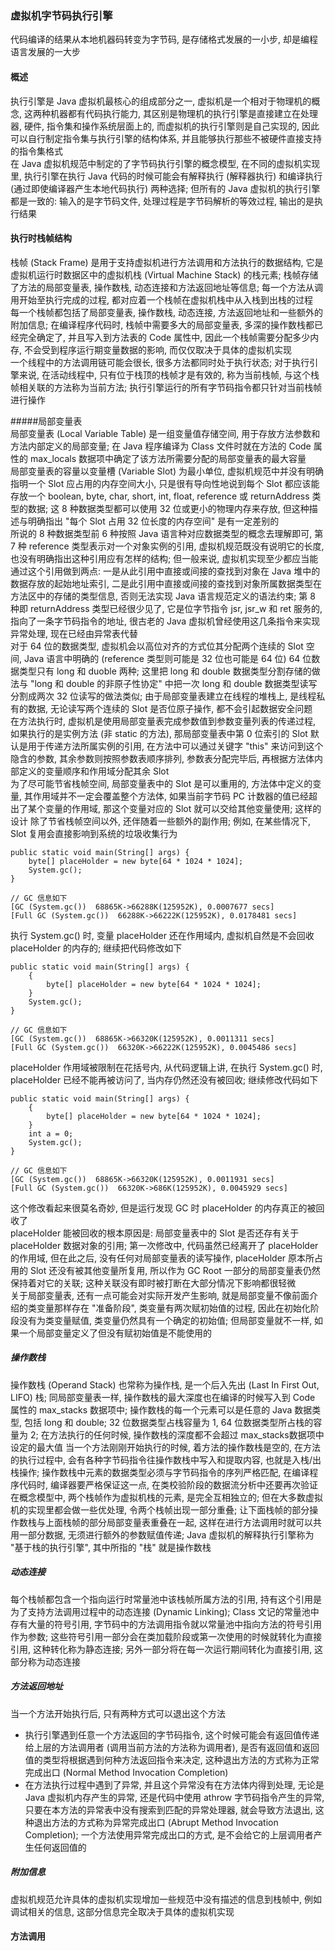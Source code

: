 ### 虚拟机字节码执行引擎
代码编译的结果从本地机器码转变为字节码, 是存储格式发展的一小步, 却是编程语言发展的一大步

#### 概述
执行引擎是 Java 虚拟机最核心的组成部分之一, 虚拟机是一个相对于物理机的概念, 这两种机器都有代码执行能力, 其区别是物理机的执行引擎是直接建立在处理器, 硬件, 指令集和操作系统层面上的, 而虚拟机的执行引擎则是自己实现的, 因此可以自行制定指令集与执行引擎的结构体系, 并且能够执行那些不被硬件直接支持的指令集格式  
在 Java 虚拟机规范中制定的了字节码执行引擎的概念模型, 在不同的虚拟机实现里, 执行引擎在执行 Java 代码的时候可能会有解释执行 (解释器执行) 和编译执行 (通过即使编译器产生本地代码执行)  两种选择; 但所有的 Java 虚拟机的执行引擎都是一致的: 输入的是字节码文件, 处理过程是字节码解析的等效过程, 输出的是执行结果

#### 执行时栈帧结构
栈帧 (Stack Frame) 是用于支持虚拟机进行方法调用和方法执行的数据结构, 它是虚拟机运行时数据区中的虚拟机栈 (Virtual Machine Stack) 的栈元素; 栈帧存储了方法的局部变量表, 操作数栈, 动态连接和方法返回地址等信息; 每一个方法从调用开始至执行完成的过程, 都对应着一个栈帧在虚拟机栈中从入栈到出栈的过程  
每一个栈帧都包括了局部变量表, 操作数栈, 动态连接, 方法返回地址和一些额外的附加信息; 在编译程序代码时, 栈帧中需要多大的局部变量表, 多深的操作数栈都已经完全确定了, 并且写入到方法表的 Code 属性中, 因此一个栈帧需要分配多少内存, 不会受到程序运行期变量数据的影响, 而仅仅取决于具体的虚拟机实现  
一个线程中的方法调用链可能会很长, 很多方法都同时处于执行状态; 对于执行引擎来说, 在活动线程中, 只有位于栈顶的栈帧才是有效的, 称为当前栈帧, 与这个栈帧相关联的方法称为当前方法; 执行引擎运行的所有字节码指令都只针对当前栈帧进行操作

#####局部变量表  
局部变量表 (Local Variable Table) 是一组变量值存储空间, 用于存放方法参数和方法内部定义的局部变量; 在 Java 程序编译为 Class 文件时就在方法的 Code 属性的 max_locals 数据项中确定了该方法所需要分配的局部变量表的最大容量  
局部变量表的容量以变量槽 (Variable Slot) 为最小单位, 虚拟机规范中并没有明确指明一个 Slot 应占用的内存空间大小, 只是很有导向性地说到每个 Slot 都应该能存放一个 boolean, byte, char, short, int, float, reference 或 returnAddress 类型的数据; 这 8 种数据类型都可以使用 32 位或更小的物理内存来存放, 但这种描述与明确指出 "每个 Slot 占用 32 位长度的内存空间" 是有一定差别的  
所说的 8 种数据类型前 6 种按照 Java 语言种对应数据类型的概念去理解即可, 第 7 种 reference 类型表示对一个对象实例的引用, 虚拟机规范既没有说明它的长度, 也没有明确指出这种引用应有怎样的结构; 但一般来说, 虚拟机实现至少都应当能通过这个引用做到两点: 一是从此引用中直接或间接的查找到对象在 Java 堆中的数据存放的起始地址索引, 二是此引用中直接或间接的查找到对象所属数据类型在方法区中的存储的类型信息, 否则无法实现 Java 语言规范定义的语法约束; 第 8 种即 returnAddress 类型已经很少见了, 它是位字节指令 jsr, jsr_w 和 ret 服务的, 指向了一条字节码指令的地址, 很古老的 Java 虚拟机曾经使用这几条指令来实现异常处理, 现在已经由异常表代替  
对于 64 位的数据类型, 虚拟机会以高位对齐的方式位其分配两个连续的 Slot 空间, Java 语言中明确的 (reference 类型则可能是 32 位也可能是 64 位) 64 位数据类型只有 long 和 duoble 两种; 这里把 long 和 double 数据类型分割存储的做法与 "long 和 double 的非原子性协定" 中把一次 long 和 double 数据类型读写分割成两次 32 位读写的做法类似; 由于局部变量表建立在线程的堆栈上, 是线程私有的数据, 无论读写两个连续的 Slot 是否位原子操作, 都不会引起数据安全问题  
在方法执行时, 虚拟机是使用局部变量表完成参数值到参数变量列表的传递过程, 如果执行的是实例方法 (非 static 的方法), 那局部变量表中第 0 位索引的 Slot 默认是用于传递方法所属实例的引用, 在方法中可以通过关键字 "this" 来访问到这个隐含的参数, 其余参数则按照参数表顺序排列, 参数表分配完毕后, 再根据方法体内部定义的变量顺序和作用域分配其余 Slot  
为了尽可能节省栈帧空间, 局部变量表中的 Slot 是可以重用的, 方法体中定义的变量, 其作用域并不一定会覆盖整个方法体, 如果当前字节码 PC 计数器的值已经超出了某个变量的作用域, 那这个变量对应的 Slot 就可以交给其他变量使用; 这样的设计 除了节省栈帧空间以外, 还伴随着一些额外的副作用; 例如, 在某些情况下, Slot 复用会直接影响到系统的垃圾收集行为
```
public static void main(String[] args) {
    byte[] placeHolder = new byte[64 * 1024 * 1024];
    System.gc();
}

// GC 信息如下
[GC (System.gc())  68865K->66288K(125952K), 0.0007677 secs]
[Full GC (System.gc())  66288K->66222K(125952K), 0.0178481 secs]
```
执行 System.gc() 时, 变量 placeHolder 还在作用域内, 虚拟机自然是不会回收 placeHolder 的内存的; 继续把代码修改如下
```
public static void main(String[] args) {
    {
        byte[] placeHolder = new byte[64 * 1024 * 1024];
    }
    System.gc();
}

// GC 信息如下
[GC (System.gc())  68865K->66320K(125952K), 0.0011311 secs]
[Full GC (System.gc())  66320K->66222K(125952K), 0.0045486 secs]
```
placeHolder 作用域被限制在花括号内, 从代码逻辑上讲, 在执行 System.gc() 时, placeHolder 已经不能再被访问了, 当内存仍然还没有被回收; 继续修改代码如下
```
public static void main(String[] args) {
    {
        byte[] placeHolder = new byte[64 * 1024 * 1024];
    }
    int a = 0;
    System.gc();
}

// GC 信息如下
[GC (System.gc())  68865K->66320K(125952K), 0.0011931 secs]
[Full GC (System.gc())  66320K->686K(125952K), 0.0045929 secs]
```
这个修改看起来很莫名奇妙, 但是运行发现 GC 时 placeHolder 的内存真正的被回收了  
placeHolder 能被回收的根本原因是: 局部变量表中的 Slot 是否还存有关于 placeHolder 数据对象的引用; 第一次修改中, 代码虽然已经离开了 placeHolder 的作用域, 但在此之后, 没有任何对局部变量表的读写操作, placeHolder 原本所占用的 Slot 还没有被其他变量所复用, 所以作为 GC Root 一部分的局部变量表仍然保持着对它的关联; 这种关联没有即时被打断在大部分情况下影响都很轻微  
关于局部变量表, 还有一点可能会对实际开发产生影响, 就是局部变量不像前面介绍的类变量那样存在 "准备阶段", 类变量有两次赋初始值的过程, 因此在初始化阶段没有为类变量赋值, 类变量仍然具有一个确定的初始值; 但局部变量就不一样, 如果一个局部变量定义了但没有赋初始值是不能使用的

##### 操作数栈
操作数栈 (Operand Stack) 也常称为操作栈, 是一个后入先出 (Last In First Out, LIFO) 栈; 同局部变量表一样, 操作数栈的最大深度也在编译的时候写入到 Code 属性的 max_stacks 数据项中; 操作数栈的每一个元素可以是任意的 Java 数据类型, 包括 long 和 double; 32 位数据类型占栈容量为 1, 64 位数据类型所占栈的容量为 2; 在方法执行的任何时候, 操作数栈的深度都不会超过 max_stacks数据项中设定的最大值
当一个方法刚刚开始执行的时候, 着方法的操作数栈是空的, 在方法的执行过程中, 会有各种字节码指令往操作数栈中写入和提取内容, 也就是入栈/出栈操作; 操作数栈中元素的数据类型必须与字节码指令的序列严格匹配, 在编译程序代码时, 编译器要严格保证这一点, 在类校验阶段的数据流分析中还要再次验证  
在概念模型中, 两个栈帧作为虚拟机栈的元素, 是完全互相独立的; 但在大多数虚拟机的实现里都会做一些优处理, 令两个栈帧出现一部分重叠; 让下面栈帧的部分操作数栈与上面栈帧的部分局部变量表重叠在一起, 这样在进行方法调用时就可以共用一部分数据, 无须进行额外的参数赋值传递; Java 虚拟机的解释执行引擎称为 "基于栈的执行引擎", 其中所指的 "栈" 就是操作数栈

##### 动态连接
每个栈帧都包含一个指向运行时常量池中该栈帧所属方法的引用, 持有这个引用是为了支持方法调用过程中的动态连接 (Dynamic Linking); Class 文记的常量池中存有大量的符号引用, 字节码中的方法调用指令就以常量池中指向方法的符号引用作为参数; 这些符号引用一部分会在类加载阶段或第一次使用的时候就转化为直接引用, 这种转化称为静态连接; 另外一部分将在每一次运行期间转化为直接引用, 这部分称为动态连接

##### 方法返回地址
当一个方法开始执行后, 只有两种方式可以退出这个方法
- 执行引擎遇到任意一个方法返回的字节码指令, 这个时候可能会有返回值传递给上层的方法调用者 (调用当前方法的方法称为调用者), 是否有返回值和返回值的类型将根据遇到何种方法返回指令来决定, 这种退出方法的方式称为正常完成出口 (Normal Method Invocation Completion)
- 在方法执行过程中遇到了异常, 并且这个异常没有在方法体内得到处理, 无论是 Java 虚拟机内存产生的异常, 还是代码中使用 athrow 字节码指令产生的异常, 只要在本方法的异常表中没有搜索到匹配的异常处理器, 就会导致方法退出, 这种退出方法的方式称为异常完成出口 (Abrupt Method Invocation Completion); 一个方法使用异常完成出口的方式, 是不会给它的上层调用者产生任何返回值的

##### 附加信息
虚拟机规范允许具体的虚拟机实现增加一些规范中没有描述的信息到栈帧中, 例如调试相关的信息, 这部分信息完全取决于具体的虚拟机实现

#### 方法调用
